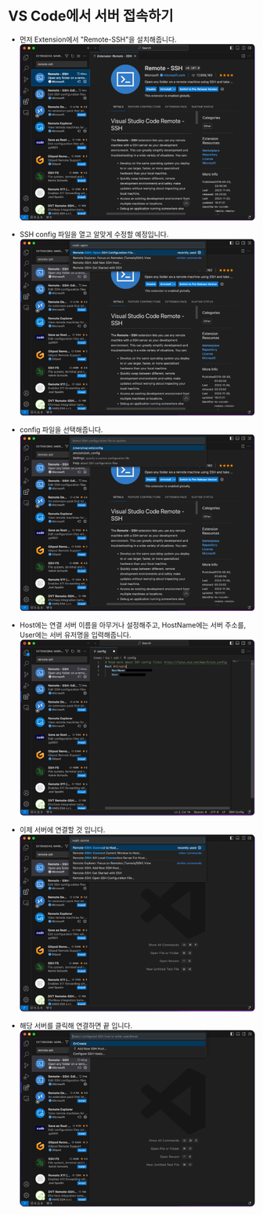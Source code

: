 # VS Code에서 서버 접속하기

- 먼저 Extension에서 "Remote-SSH"을 설치해줍니다.
![](../.asset/server-vscode-ssh-1.png)

- SSH config 파일을 열고 알맞게 수정할 예정입니다.
![](../.asset/server-vscode-ssh-2.png)

- config 파일을 선택해줍니다.
![](../.asset/server-vscode-ssh-3.png)

- Host에는 연결 서버 이름을 아무거나 설정해주고, HostName에는 서버 주소를, User에는 서버 유저명을 입력해줍니다.
![](../.asset/server-vscode-ssh-4.png)

- 이제 서버에 연결할 것 입니다.
![](../.asset/server-vscode-ssh-5.png)

- 해당 서버를 클릭해 연결하면 끝 입니다.
![](../.asset/server-vscode-ssh-6.png)
